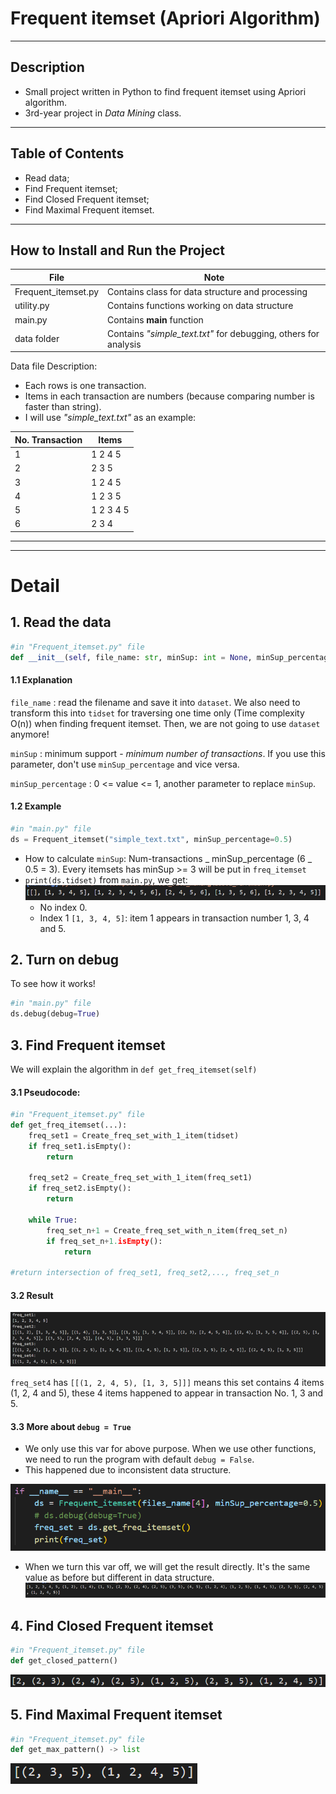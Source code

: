 # Frequent itemset (Apriori Algorithm)

---

## Description

- Small project written in Python to find frequent itemset using Apriori algorithm.
- 3rd-year project in _Data Mining_ class.

---

## Table of Contents

- Read data;
- Find Frequent itemset;
- Find Closed Frequent itemset;
- Find Maximal Frequent itemset.

---

## How to Install and Run the Project

| File                | Note                                                            |
| ------------------- | --------------------------------------------------------------- |
| Frequent_itemset.py | Contains class for data structure and processing                |
| utility.py          | Contains functions working on data structure                    |
| main.py             | Contains **main** function                                      |
| data folder         | Contains _"simple_text.txt"_ for debugging, others for analysis |

Data file Description:

- Each rows is one transaction.
- Items in each transaction are numbers (because comparing number is faster than string).
- I will use _"simple_text.txt"_ as an example:

| No. Transaction | Items     |
| --------------- | --------- |
| 1               | 1 2 4 5   |
| 2               | 2 3 5     |
| 3               | 1 2 4 5   |
| 4               | 1 2 3 5   |
| 5               | 1 2 3 4 5 |
| 6               | 2 3 4     |

---

---

# Detail

## 1. Read the data

```python
#in "Frequent_itemset.py" file
def __init__(self, file_name: str, minSup: int = None, minSup_percentage: float = None)
```

#### 1.1 Explanation

`file_name`
: read the filename and save it into `dataset`. We also need to transform this into `tidset` for traversing one time only (Time complexity O(n)) when finding frequent itemset. Then, we are not going to use `dataset` anymore!

`minSup`
: minimum support - _minimum number of transactions_. If you use this parameter, don't use `minSup_percentage` and vice versa.

`minSup_percentage`
: 0 <= value <= 1, another parameter to replace `minSup`.

#### 1.2 Example

```python
#in "main.py" file
ds = Frequent_itemset("simple_text.txt", minSup_percentage=0.5)
```

- How to calculate `minSup`: Num-transactions _ minSup_percentage (6 _ 0.5 = 3). Every itemsets has minSup >= 3 will be put in `freq_itemset`
- `print(ds.tidset)` from `main.py`, we get:
  ![tidset as list](./Screenshots/tidset_as_list.png)
  - No index 0.
  - Index 1 `[1, 3, 4, 5]`: item 1 appears in transaction number 1, 3, 4 and 5.

## 2. Turn on debug

To see how it works!

```python
#in "main.py" file
ds.debug(debug=True)
```

## 3. Find Frequent itemset

We will explain the algorithm in `def get_freq_itemset(self)`

#### 3.1 Pseudocode:

```python
#in "Frequent_itemset.py" file
def get_freq_itemset(...):
    freq_set1 = Create_freq_set_with_1_item(tidset)
    if freq_set1.isEmpty():
        return

    freq_set2 = Create_freq_set_with_1_item(freq_set1)
    if freq_set2.isEmpty():
        return

    while True:
        freq_set_n+1 = Create_freq_set_with_n_item(freq_set_n)
        if freq_set_n+1.isEmpty():
            return

#return intersection of freq_set1, freq_set2,..., freq_set_n
```

#### 3.2 Result

![Result of each "freq_set_n"](Screenshots/Result_of_each_freq_set_n.png)

`freq_set4` has `[[(1, 2, 4, 5), [1, 3, 5]]]` means this set contains 4 items (1, 2, 4 and 5), these 4 items happened to appear in transaction No. 1, 3 and 5.

#### 3.3 More about `debug = True`

- We only use this var for above purpose. When we use other functions, we need to run the program with default `debug = False`.
- This happened due to inconsistent data structure.

![debug=False](Screenshots/debug_equals_False.png)

- When we turn this var off, we will get the result directly. It's the same value as before but different in data structure.
  ![Final result debug=False](Screenshots/final_result_debug_False.png)

## 4. Find Closed Frequent itemset

```python
#in "Frequent_itemset.py" file
def get_closed_pattern()
```

![Result of get_closed_pattern()](Screenshots/get_closed_pattern.png)

## 5. Find Maximal Frequent itemset

```python
#in "Frequent_itemset.py" file
def get_max_pattern() -> list
```

![Result of get_max_pattern()](Screenshots/get_max_pattern.png)
